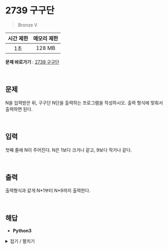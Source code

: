 # 2739 구구단
> Bronze V

|시간 제한|메모리 제한|
|:---:|:---:|
|1초|128 MB|

**문제 바로가기** : [2739 구구단](https://www.acmicpc.net/problem/2739 "2739 구구단")

</br>

## 문제
N을 입력받은 뒤, 구구단 N단을 출력하는 프로그램을 작성하시오. 출력 형식에 맞춰서 출력하면 된다.

</br>

## 입력
첫째 줄에 N이 주어진다. N은 1보다 크거나 같고, 9보다 작거나 같다.

</br>

## 출력
출력형식과 같게 N\*1부터 N\*9까지 출력한다.

</br>

## 해답
- **Python3**
<details>
<summary>접기 / 펼치기</summary>
<div markdown="1">

```py
a = int(input())
for i in range(1, 10):
    print(a, "*", i, "=", a*i)
```

</div>
</details>